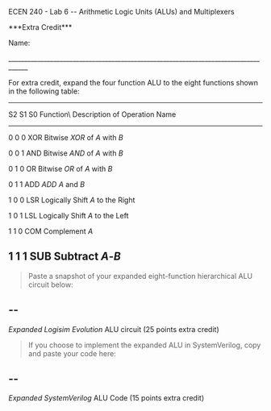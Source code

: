 ECEN 240 - Lab 6 -- Arithmetic Logic Units (ALUs) and Multiplexers

\*\*\*Extra Credit\*\*\*

Name:

\_\_\_\_\_\_\_\_\_\_\_\_\_\_\_\_\_\_\_\_\_\_\_\_\_\_\_\_\_\_\_\_\_\_\_\_\_\_\_\_\_\_\_\_\_\_\_\_\_\_\_\_\_\_\_\_\_\_\_\_\_\_\_\_\_\_\_\_\_\_\_\_\_\_\_\_\_\_\_\_\_\_\_\_

For extra credit, expand the four function ALU to the eight functions
shown in the following table:

  -------------------------------------------------------------
  S2   S1   S0   Function\   Description of Operation
                 Name        
  ---- ---- ---- ----------- ----------------------------------
  0    0    0    XOR         Bitwise *XOR* of *A* with *B*

  0    0    1    AND         Bitwise *AND* of *A* with *B*

  0    1    0    OR          Bitwise *OR* of *A* with *B*

  0    1    1    ADD         *ADD* *A* and *B*

  1    0    0    LSR         Logically Shift *A* to the Right

  1    0    1    LSL         Logically Shift *A* to the Left

  1    1    0    COM         Complement *A*

  1    1    1    SUB         Subtract *A*-*B*
  -------------------------------------------------------------

> Paste a snapshot of your expanded eight-function hierarchical ALU
> circuit below:

  --
  --

*Expanded Logisim Evolution* ALU circuit (25 points extra credit)

> If you choose to implement the expanded ALU in SystemVerilog, copy and
> paste your code here:

  --
  --

*Expanded SystemVerilog* ALU Code (15 points extra credit)
